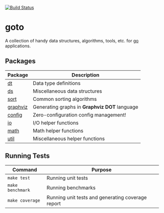 [![Build Status][travisci-image]][travisci-url]

# goto
A collection of handy data structures, algorithms, tools, etc. for [go](https://golang.org) applications.

## Packages

| Package                | Description                                    |
|------------------------|------------------------------------------------|
| [dt](./dt)             | Data type definitions                          |
| [ds](./ds)             | Miscellaneous data structures                  |
| [sort](./sort)         | Common sorting algorithms                      |
| [graphviz](./graphviz) | Generating graphs in **Graphviz DOT** language |
| [config](./config)     | Zero-configuration config management!          |
| [io](./io)             | I/O helper functions                           |
| [math](./math)         | Math helper functions                          |
| [util](./util)         | Miscellaneous helper functions                 |

## Running Tests

| Command          | Purpose                                           |
|------------------|---------------------------------------------------|
| `make test`      | Running unit tests                                |
| `make benchmark` | Running benchmarks                                |
| `make coverage`  | Running unit tests and generating coverage report |


[travisci-url]: https://travis-ci.org/moorara/goto
[travisci-image]: https://travis-ci.org/moorara/goto.svg?branch=master
